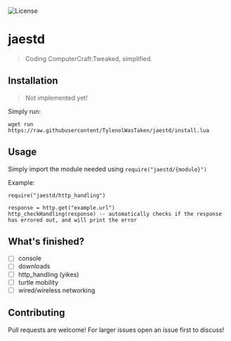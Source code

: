 ![License](https://img.shields.io/badge/license-GPLv2-brightgreen)

# jaestd

> Coding ComputerCraft:Tweaked, simplified.

## Installation

> Not implemented yet!

Simply run:

```
wget run https://raw.githubusercontent/TylenolWasTaken/jaestd/install.lua
```

## Usage

Simply import the module needed using `require("jaestd/{module}")`

Example:

```
require("jaestd/http_handling")

response = http.get("example.url")
http_checkHandling(response) -- automatically checks if the response has errored out, and will print the error
```

## What's finished?

* [ ] console
* [ ] downloads
* [ ] http_handling (yikes)
* [ ] turtle mobility
* [ ] wired/wireless networking

## Contributing

Pull requests are welcome! For larger issues open an issue first to discuss!
